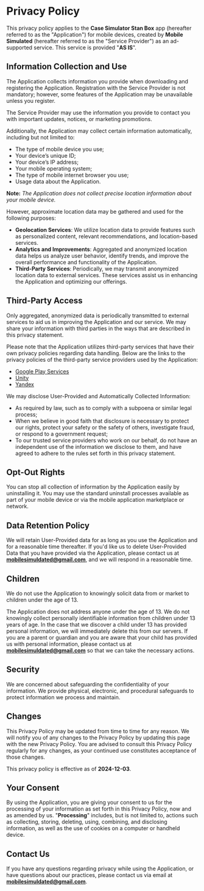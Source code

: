# Privacy Policy

This privacy policy applies to the **Case Simulator Stan Box** app (hereafter referred to as the "Application") for mobile devices, created by **Mobile Simulated** (hereafter referred to as the "Service Provider") as an ad-supported service. This service is provided "**AS IS**".

## Information Collection and Use

The Application collects information you provide when downloading and registering the Application. Registration with the Service Provider is not mandatory; however, some features of the Application may be unavailable unless you register.

The Service Provider may use the information you provide to contact you with important updates, notices, or marketing promotions.

Additionally, the Application may collect certain information automatically, including but not limited to:

- The type of mobile device you use;
- Your device’s unique ID;
- Your device’s IP address;
- Your mobile operating system;
- The type of mobile internet browser you use;
- Usage data about the Application.

**Note:** *The Application does not collect precise location information about your mobile device.*

However, approximate location data may be gathered and used for the following purposes:

- **Geolocation Services**: We utilize location data to provide features such as personalized content, relevant recommendations, and location-based services.
- **Analytics and Improvements**: Aggregated and anonymized location data helps us analyze user behavior, identify trends, and improve the overall performance and functionality of the Application.
- **Third-Party Services**: Periodically, we may transmit anonymized location data to external services. These services assist us in enhancing the Application and optimizing our offerings.

## Third-Party Access

Only aggregated, anonymized data is periodically transmitted to external services to aid us in improving the Application and our service. We may share your information with third parties in the ways that are described in this privacy statement.

Please note that the Application utilizes third-party services that have their own privacy policies regarding data handling. Below are the links to the privacy policies of the third-party service providers used by the Application:

- [Google Play Services](https://www.google.com/policies/privacy/)
- [Unity](https://unity3d.com/legal/privacy-policy)
- [Yandex](https://yandex.ru/legal/confidential/?lang=en)

We may disclose User-Provided and Automatically Collected Information:

- As required by law, such as to comply with a subpoena or similar legal process;
- When we believe in good faith that disclosure is necessary to protect our rights, protect your safety or the safety of others, investigate fraud, or respond to a government request;
- To our trusted service providers who work on our behalf, do not have an independent use of the information we disclose to them, and have agreed to adhere to the rules set forth in this privacy statement.

## Opt-Out Rights

You can stop all collection of information by the Application easily by uninstalling it. You may use the standard uninstall processes available as part of your mobile device or via the mobile application marketplace or network.

## Data Retention Policy

We will retain User-Provided data for as long as you use the Application and for a reasonable time thereafter. If you'd like us to delete User-Provided Data that you have provided via the Application, please contact us at **mobilesimuldated@gmail.com**, and we will respond in a reasonable time.

## Children

We do not use the Application to knowingly solicit data from or market to children under the age of 13.

The Application does not address anyone under the age of 13. We do not knowingly collect personally identifiable information from children under 13 years of age. In the case that we discover a child under 13 has provided personal information, we will immediately delete this from our servers. If you are a parent or guardian and you are aware that your child has provided us with personal information, please contact us at **mobilesimuldated@gmail.com** so that we can take the necessary actions.

## Security

We are concerned about safeguarding the confidentiality of your information. We provide physical, electronic, and procedural safeguards to protect information we process and maintain.

## Changes

This Privacy Policy may be updated from time to time for any reason. We will notify you of any changes to the Privacy Policy by updating this page with the new Privacy Policy. You are advised to consult this Privacy Policy regularly for any changes, as your continued use constitutes acceptance of those changes.

This privacy policy is effective as of **2024-12-03**.

## Your Consent

By using the Application, you are giving your consent to us for the processing of your information as set forth in this Privacy Policy, now and as amended by us. "**Processing**" includes, but is not limited to, actions such as collecting, storing, deleting, using, combining, and disclosing information, as well as the use of cookies on a computer or handheld device.

## Contact Us

If you have any questions regarding privacy while using the Application, or have questions about our practices, please contact us via email at **mobilesimuldated@gmail.com**.
